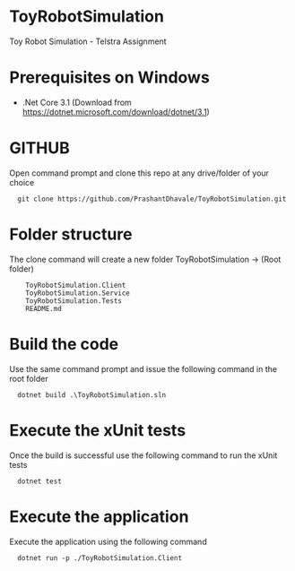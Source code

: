 # ToyRobotSimulation
Toy Robot Simulation - Telstra Assignment 

# Prerequisites on Windows
- .Net Core 3.1 (Download from https://dotnet.microsoft.com/download/dotnet/3.1)

# GITHUB
  Open command prompt and clone this repo at any drive/folder of your choice
```
  git clone https://github.com/PrashantDhavale/ToyRobotSimulation.git
```
# Folder structure 

  The clone command will create a new folder ToyRobotSimulation -> (Root folder)
```
    ToyRobotSimulation.Client
    ToyRobotSimulation.Service
    ToyRobotSimulation.Tests
    README.md
```
#	Build the code
  Use the same command prompt and issue the following command in the root folder
```
  dotnet build .\ToyRobotSimulation.sln
```
# Execute the xUnit tests
  Once the build is successful use the following command to run the xUnit tests
```
  dotnet test
```
# Execute the application
  Execute the application using the following command
```
  dotnet run -p ./ToyRobotSimulation.Client
```